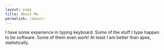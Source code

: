 ```yaml
---
layout: page
title: About Me
permalink: /about/
---
```


I have some experience in typing keyboard. Some of the stuff I type happen to be software. Some of them even work! At least I am better than apes, statistically.